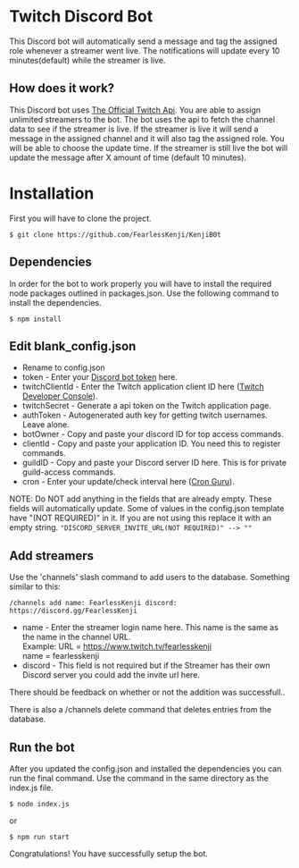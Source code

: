 # Twitch Discord Bot
This Discord bot will automatically send a message and tag the assigned role whenever a streamer went live.
The notifications will update every 10 minutes(default) while the streamer is live.

## How does it work?
This Discord bot uses [The Official Twitch Api](https://dev.twitch.tv/docs/api/). You are able to assign unlimited streamers to the bot. The bot uses the api to fetch the channel data to see if the streamer is live. If the streamer is live it will send a message in the assigned channel and it will also tag the assigned role. You will be able to choose the update time. If the streamer is still live the bot will update the message after X amount of time (default 10 minutes). 


# Installation
First you will have to clone the project.
```console
$ git clone https://github.com/FearlessKenji/KenjiB0t
```

## Dependencies
In order for the bot to work properly you will have to install the required node packages outlined in packages.json. Use the following command to install the dependencies.
```console
$ npm install
```

## Edit blank_config.json
- Rename to config.json
- token - Enter your [Discord bot token](https://discord.com/developers/applications) here.
- twitchClientId - Enter the Twitch application client ID here ([Twitch Developer Console](https://dev.twitch.tv/console/apps)).
- twitchSecret - Generate a api token on the Twitch application page.
- authToken - Autogenerated auth key for getting twitch usernames. Leave alone.
- botOwner - Copy and paste your discord ID for top access commands.
- clientId - Copy and paste your application ID. You need this to register commands.
- guildID - Copy and paste your Discord server ID here. This is for private guild-access commands.
- cron - Enter your update/check interval here ([Cron Guru](https://crontab.guru/)).

NOTE: Do NOT add anything in the fields that are already empty. These fields will automatically update.
Some of values in the config.json template have "(NOT REQUIRED)" in it. If you are not using this replace it with an empty string.
```"DISCORD_SERVER_INVITE_URL(NOT REQUIRED)" --> ""```

## Add streamers
Use the 'channels' slash command to add users to the database. Something similar to this:
```console
/channels add name: FearlessKenji discord: https://discord.gg/FearlessKenji
```
- name - Enter the streamer login name here. This name is the same as the name in the channel URL.  
Example: 
URL = https://www.twitch.tv/fearlesskenji  
name = fearlesskenji
- discord - This field is not required but if the Streamer has their own Discord server you could add the invite url here. 
  
There should be feedback on whether or not the addition was successfull..

There is also a /channels delete command that deletes entries from the database. 

## Run the bot
After you updated the config.json and installed the dependencies you can run the final command.
Use the command in the same directory as the index.js file.
```console
$ node index.js
```
or
```console
$ npm run start
```

Congratulations! You have successfully setup the bot.